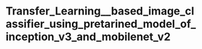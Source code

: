 # Transfer_Learning__based_image_classifier_using_pretarined_model_of_inception_v3_and_mobilenet_v2
